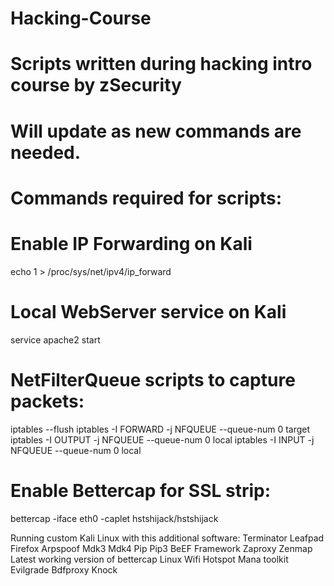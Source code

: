 # Hacking-Course
# Scripts written during hacking intro course by zSecurity
# Will update as new commands are needed.

# Commands required for scripts:

# Enable IP Forwarding on Kali
echo 1 > /proc/sys/net/ipv4/ip_forward

# Local WebServer service on Kali
service apache2 start

# NetFilterQueue scripts to capture packets: 
iptables --flush
iptables -I FORWARD -j NFQUEUE --queue-num 0                 target
iptables -I OUTPUT -j NFQUEUE --queue-num 0                  local
iptables -I INPUT -j NFQUEUE --queue-num 0                   local

# Enable Bettercap for SSL strip:
bettercap -iface eth0 -caplet hstshijack/hstshijack

Running custom Kali Linux with this additional software:
Terminator
Leafpad
Firefox
Arpspoof
Mdk3
Mdk4
Pip
Pip3
BeEF Framework
Zaproxy
Zenmap
Latest working version of bettercap
Linux Wifi Hotspot
Mana toolkit
Evilgrade
Bdfproxy
Knock
